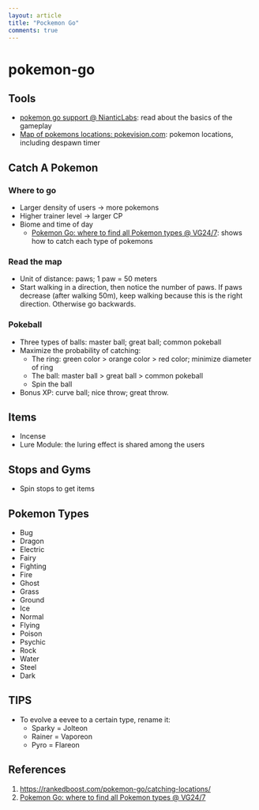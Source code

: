 ```yaml
---
layout: article
title: "Pockemon Go"
comments: true
---
```


# pokemon-go

## Tools


* [pokemon go support @ NianticLabs](https://support.pokemongo.nianticlabs.com/hc/en-us): read about the basics of the gameplay
* [Map of pokemons locations: pokevision.com](https://pokevision.com/): pokemon locations, including despawn timer


## Catch A Pokemon

### Where to go

* Larger density of users -> more pokemons
* Higher trainer level -> larger CP
* Biome and time of day
  * [Pokemon Go: where to find all Pokemon types @ VG24/7](https://www.vg247.com/2016/07/15/pokemon-go-where-to-find-pokemon-types/): shows how to catch each type of pokemons


### Read the map

* Unit of distance: paws; 1 paw = 50 meters
* Start walking in a direction, then notice the number of paws. If paws decrease (after walking 50m), keep walking because this is the right direction. Otherwise go backwards.


### Pokeball

* Three types of balls: master ball; great ball; common pokeball
* Maximize the probability of catching:
  * The ring: green color > orange color > red color; minimize diameter of ring
  * The ball: master ball > great ball > common pokeball
  * Spin the ball
* Bonus XP: curve ball; nice throw; great throw.


## Items

* Incense
* Lure Module: the luring effect is shared among the users


## Stops and Gyms

* Spin stops to get items


## Pokemon Types

* Bug
* Dragon
* Electric
* Fairy
* Fighting
* Fire
* Ghost
* Grass
* Ground
* Ice
* Normal
* Flying
* Poison
* Psychic
* Rock
* Water
* Steel
* Dark



## TIPS

* To evolve a eevee to a certain type, rename it:
  * Sparky = Jolteon
  * Rainer = Vaporeon
  * Pyro = Flareon


## References

1. https://rankedboost.com/pokemon-go/catching-locations/
2. [Pokemon Go: where to find all Pokemon types @ VG24/7](https://www.vg247.com/2016/07/15/pokemon-go-where-to-find-pokemon-types/)
